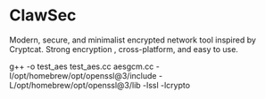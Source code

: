 # ClawSec
Modern, secure, and minimalist encrypted network tool inspired by Cryptcat. Strong encryption , cross-platform, and easy to use.


g++ -o test_aes test_aes.cc aesgcm.cc -I/opt/homebrew/opt/openssl@3/include -L/opt/homebrew/opt/openssl@3/lib -lssl -lcrypto
